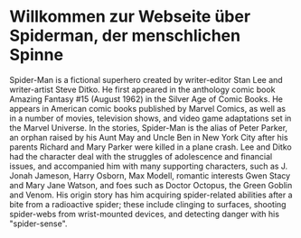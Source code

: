 # Willkommen zur Webseite über Spiderman, der menschlichen Spinne

Spider-Man is a fictional superhero created by writer-editor Stan Lee and writer-artist Steve Ditko. He first appeared in the anthology comic book Amazing Fantasy #15 (August 1962) in the Silver Age of Comic Books. He appears in American comic books published by Marvel Comics, as well as in a number of movies, television shows, and video game adaptations set in the Marvel Universe. In the stories, Spider-Man is the alias of Peter Parker, an orphan raised by his Aunt May and Uncle Ben in New York City after his parents Richard and Mary Parker were killed in a plane crash. Lee and Ditko had the character deal with the struggles of adolescence and financial issues, and accompanied him with many supporting characters, such as J. Jonah Jameson, Harry Osborn, Max Modell, romantic interests Gwen Stacy and Mary Jane Watson, and foes such as Doctor Octopus, the Green Goblin and Venom. His origin story has him acquiring spider-related abilities after a bite from a radioactive spider; these include clinging to surfaces, shooting spider-webs from wrist-mounted devices, and detecting danger with his "spider-sense". 